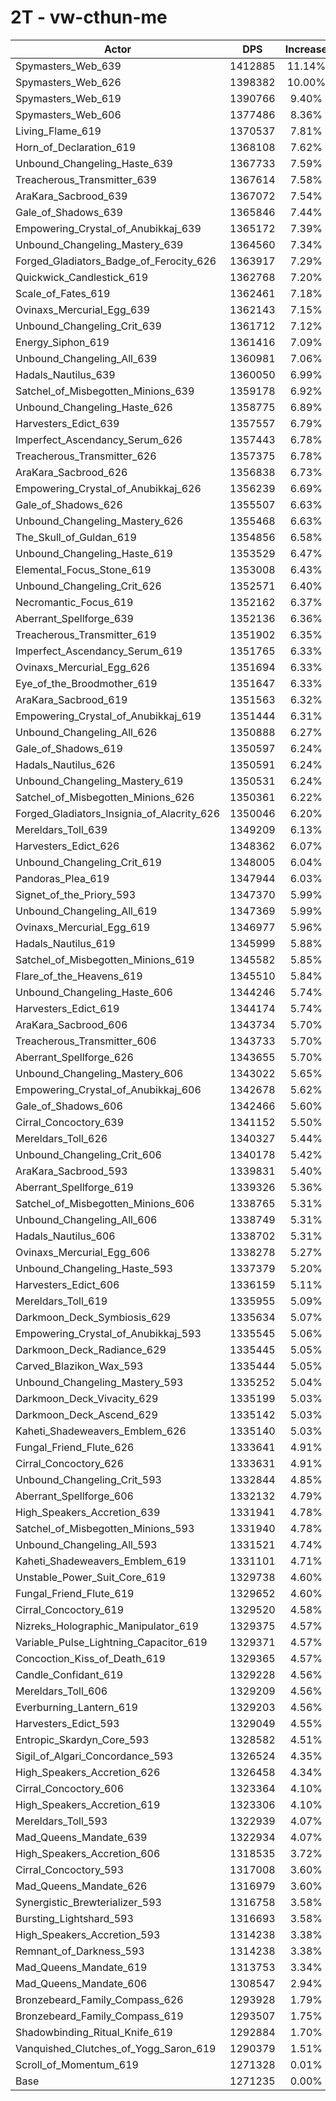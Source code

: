 # 2T - vw-cthun-me
| Actor | DPS | Increase |
|---|:---:|:---:|
|Spymasters_Web_639|1412885|11.14%|
|Spymasters_Web_626|1398382|10.00%|
|Spymasters_Web_619|1390766|9.40%|
|Spymasters_Web_606|1377486|8.36%|
|Living_Flame_619|1370537|7.81%|
|Horn_of_Declaration_619|1368108|7.62%|
|Unbound_Changeling_Haste_639|1367733|7.59%|
|Treacherous_Transmitter_639|1367614|7.58%|
|AraKara_Sacbrood_639|1367072|7.54%|
|Gale_of_Shadows_639|1365846|7.44%|
|Empowering_Crystal_of_Anubikkaj_639|1365172|7.39%|
|Unbound_Changeling_Mastery_639|1364560|7.34%|
|Forged_Gladiators_Badge_of_Ferocity_626|1363917|7.29%|
|Quickwick_Candlestick_619|1362768|7.20%|
|Scale_of_Fates_619|1362461|7.18%|
|Ovinaxs_Mercurial_Egg_639|1362143|7.15%|
|Unbound_Changeling_Crit_639|1361712|7.12%|
|Energy_Siphon_619|1361416|7.09%|
|Unbound_Changeling_All_639|1360981|7.06%|
|Hadals_Nautilus_639|1360050|6.99%|
|Satchel_of_Misbegotten_Minions_639|1359178|6.92%|
|Unbound_Changeling_Haste_626|1358775|6.89%|
|Harvesters_Edict_639|1357557|6.79%|
|Imperfect_Ascendancy_Serum_626|1357443|6.78%|
|Treacherous_Transmitter_626|1357375|6.78%|
|AraKara_Sacbrood_626|1356838|6.73%|
|Empowering_Crystal_of_Anubikkaj_626|1356239|6.69%|
|Gale_of_Shadows_626|1355507|6.63%|
|Unbound_Changeling_Mastery_626|1355468|6.63%|
|The_Skull_of_Guldan_619|1354856|6.58%|
|Unbound_Changeling_Haste_619|1353529|6.47%|
|Elemental_Focus_Stone_619|1353008|6.43%|
|Unbound_Changeling_Crit_626|1352571|6.40%|
|Necromantic_Focus_619|1352162|6.37%|
|Aberrant_Spellforge_639|1352136|6.36%|
|Treacherous_Transmitter_619|1351902|6.35%|
|Imperfect_Ascendancy_Serum_619|1351765|6.33%|
|Ovinaxs_Mercurial_Egg_626|1351694|6.33%|
|Eye_of_the_Broodmother_619|1351647|6.33%|
|AraKara_Sacbrood_619|1351563|6.32%|
|Empowering_Crystal_of_Anubikkaj_619|1351444|6.31%|
|Unbound_Changeling_All_626|1350888|6.27%|
|Gale_of_Shadows_619|1350597|6.24%|
|Hadals_Nautilus_626|1350591|6.24%|
|Unbound_Changeling_Mastery_619|1350531|6.24%|
|Satchel_of_Misbegotten_Minions_626|1350361|6.22%|
|Forged_Gladiators_Insignia_of_Alacrity_626|1350046|6.20%|
|Mereldars_Toll_639|1349209|6.13%|
|Harvesters_Edict_626|1348362|6.07%|
|Unbound_Changeling_Crit_619|1348005|6.04%|
|Pandoras_Plea_619|1347944|6.03%|
|Signet_of_the_Priory_593|1347370|5.99%|
|Unbound_Changeling_All_619|1347369|5.99%|
|Ovinaxs_Mercurial_Egg_619|1346977|5.96%|
|Hadals_Nautilus_619|1345999|5.88%|
|Satchel_of_Misbegotten_Minions_619|1345582|5.85%|
|Flare_of_the_Heavens_619|1345510|5.84%|
|Unbound_Changeling_Haste_606|1344246|5.74%|
|Harvesters_Edict_619|1344174|5.74%|
|AraKara_Sacbrood_606|1343734|5.70%|
|Treacherous_Transmitter_606|1343733|5.70%|
|Aberrant_Spellforge_626|1343655|5.70%|
|Unbound_Changeling_Mastery_606|1343022|5.65%|
|Empowering_Crystal_of_Anubikkaj_606|1342678|5.62%|
|Gale_of_Shadows_606|1342466|5.60%|
|Cirral_Concoctory_639|1341152|5.50%|
|Mereldars_Toll_626|1340327|5.44%|
|Unbound_Changeling_Crit_606|1340178|5.42%|
|AraKara_Sacbrood_593|1339831|5.40%|
|Aberrant_Spellforge_619|1339326|5.36%|
|Satchel_of_Misbegotten_Minions_606|1338765|5.31%|
|Unbound_Changeling_All_606|1338749|5.31%|
|Hadals_Nautilus_606|1338702|5.31%|
|Ovinaxs_Mercurial_Egg_606|1338278|5.27%|
|Unbound_Changeling_Haste_593|1337379|5.20%|
|Harvesters_Edict_606|1336159|5.11%|
|Mereldars_Toll_619|1335955|5.09%|
|Darkmoon_Deck_Symbiosis_629|1335634|5.07%|
|Empowering_Crystal_of_Anubikkaj_593|1335545|5.06%|
|Darkmoon_Deck_Radiance_629|1335445|5.05%|
|Carved_Blazikon_Wax_593|1335444|5.05%|
|Unbound_Changeling_Mastery_593|1335252|5.04%|
|Darkmoon_Deck_Vivacity_629|1335199|5.03%|
|Darkmoon_Deck_Ascend_629|1335142|5.03%|
|Kaheti_Shadeweavers_Emblem_626|1335140|5.03%|
|Fungal_Friend_Flute_626|1333641|4.91%|
|Cirral_Concoctory_626|1333631|4.91%|
|Unbound_Changeling_Crit_593|1332844|4.85%|
|Aberrant_Spellforge_606|1332132|4.79%|
|High_Speakers_Accretion_639|1331941|4.78%|
|Satchel_of_Misbegotten_Minions_593|1331940|4.78%|
|Unbound_Changeling_All_593|1331521|4.74%|
|Kaheti_Shadeweavers_Emblem_619|1331101|4.71%|
|Unstable_Power_Suit_Core_619|1329738|4.60%|
|Fungal_Friend_Flute_619|1329652|4.60%|
|Cirral_Concoctory_619|1329520|4.58%|
|Nizreks_Holographic_Manipulator_619|1329375|4.57%|
|Variable_Pulse_Lightning_Capacitor_619|1329371|4.57%|
|Concoction_Kiss_of_Death_619|1329365|4.57%|
|Candle_Confidant_619|1329228|4.56%|
|Mereldars_Toll_606|1329209|4.56%|
|Everburning_Lantern_619|1329203|4.56%|
|Harvesters_Edict_593|1329049|4.55%|
|Entropic_Skardyn_Core_593|1328582|4.51%|
|Sigil_of_Algari_Concordance_593|1326524|4.35%|
|High_Speakers_Accretion_626|1326458|4.34%|
|Cirral_Concoctory_606|1323364|4.10%|
|High_Speakers_Accretion_619|1323306|4.10%|
|Mereldars_Toll_593|1322939|4.07%|
|Mad_Queens_Mandate_639|1322934|4.07%|
|High_Speakers_Accretion_606|1318535|3.72%|
|Cirral_Concoctory_593|1317008|3.60%|
|Mad_Queens_Mandate_626|1316979|3.60%|
|Synergistic_Brewterializer_593|1316758|3.58%|
|Bursting_Lightshard_593|1316693|3.58%|
|High_Speakers_Accretion_593|1314238|3.38%|
|Remnant_of_Darkness_593|1314238|3.38%|
|Mad_Queens_Mandate_619|1313753|3.34%|
|Mad_Queens_Mandate_606|1308547|2.94%|
|Bronzebeard_Family_Compass_626|1293928|1.79%|
|Bronzebeard_Family_Compass_619|1293507|1.75%|
|Shadowbinding_Ritual_Knife_619|1292884|1.70%|
|Vanquished_Clutches_of_Yogg_Saron_619|1290379|1.51%|
|Scroll_of_Momentum_619|1271328|0.01%|
|Base|1271235|0.00%|
